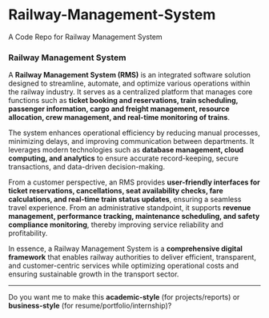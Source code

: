 # Railway-Management-System
A Code Repo for Railway Management System


### **Railway Management System**

A **Railway Management System (RMS)** is an integrated software solution designed to streamline, automate, and optimize various operations within the railway industry. It serves as a centralized platform that manages core functions such as **ticket booking and reservations, train scheduling, passenger information, cargo and freight management, resource allocation, crew management, and real-time monitoring of trains**.

The system enhances operational efficiency by reducing manual processes, minimizing delays, and improving communication between departments. It leverages modern technologies such as **database management, cloud computing, and analytics** to ensure accurate record-keeping, secure transactions, and data-driven decision-making.

From a customer perspective, an RMS provides **user-friendly interfaces for ticket reservations, cancellations, seat availability checks, fare calculations, and real-time train status updates**, ensuring a seamless travel experience. From an administrative standpoint, it supports **revenue management, performance tracking, maintenance scheduling, and safety compliance monitoring**, thereby improving service reliability and profitability.

In essence, a Railway Management System is a **comprehensive digital framework** that enables railway authorities to deliver efficient, transparent, and customer-centric services while optimizing operational costs and ensuring sustainable growth in the transport sector.

---

Do you want me to make this **academic-style** (for projects/reports) or **business-style** (for resume/portfolio/internship)?

